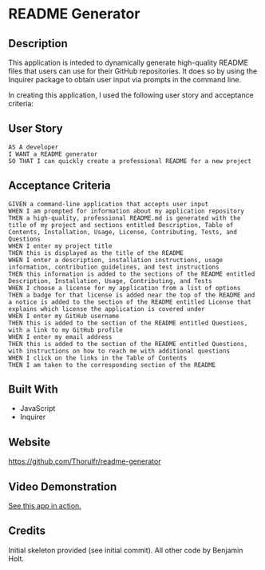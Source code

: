 # README Generator

## Description

This application is inteded to dynamically generate high-quality README files that users can use for their GitHub repositories. It does so by using the Inquirer package to obtain user input via prompts in the command line.

In creating this application, I used the following user story and acceptance criteria:

## User Story

```
AS A developer
I WANT a README generator
SO THAT I can quickly create a professional README for a new project
```

## Acceptance Criteria

```
GIVEN a command-line application that accepts user input
WHEN I am prompted for information about my application repository
THEN a high-quality, professional README.md is generated with the title of my project and sections entitled Description, Table of Contents, Installation, Usage, License, Contributing, Tests, and Questions
WHEN I enter my project title
THEN this is displayed as the title of the README
WHEN I enter a description, installation instructions, usage information, contribution guidelines, and test instructions
THEN this information is added to the sections of the README entitled Description, Installation, Usage, Contributing, and Tests
WHEN I choose a license for my application from a list of options
THEN a badge for that license is added near the top of the README and a notice is added to the section of the README entitled License that explains which license the application is covered under
WHEN I enter my GitHub username
THEN this is added to the section of the README entitled Questions, with a link to my GitHub profile
WHEN I enter my email address
THEN this is added to the section of the README entitled Questions, with instructions on how to reach me with additional questions
WHEN I click on the links in the Table of Contents
THEN I am taken to the corresponding section of the README
```

## Built With

-   JavaScript
-   Inquirer

## Website

<https://github.com/Thorulfr/readme-generator>

## Video Demonstration

[See this app in action.](https://github.com/Thorulfr/readme-generator)

## Credits

Initial skeleton provided (see initial commit). All other code by Benjamin Holt.
